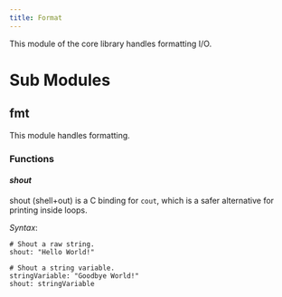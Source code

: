 ```yaml
---
title: Format
---
```


This module of the core library handles formatting I/O.

# Sub Modules

## fmt
This module handles formatting.

### Functions
#### *shout*
shout (shell+out) is a C binding for `cout`, which is a safer alternative for printing inside loops.

*Syntax*:

    # Shout a raw string.
    shout: "Hello World!"

    # Shout a string variable.
    stringVariable: "Goodbye World!"
    shout: stringVariable

